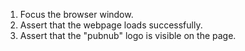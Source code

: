 1. Focus the browser window.
2. Assert that the webpage loads successfully.
3. Assert that the "pubnub" logo is visible on the page.